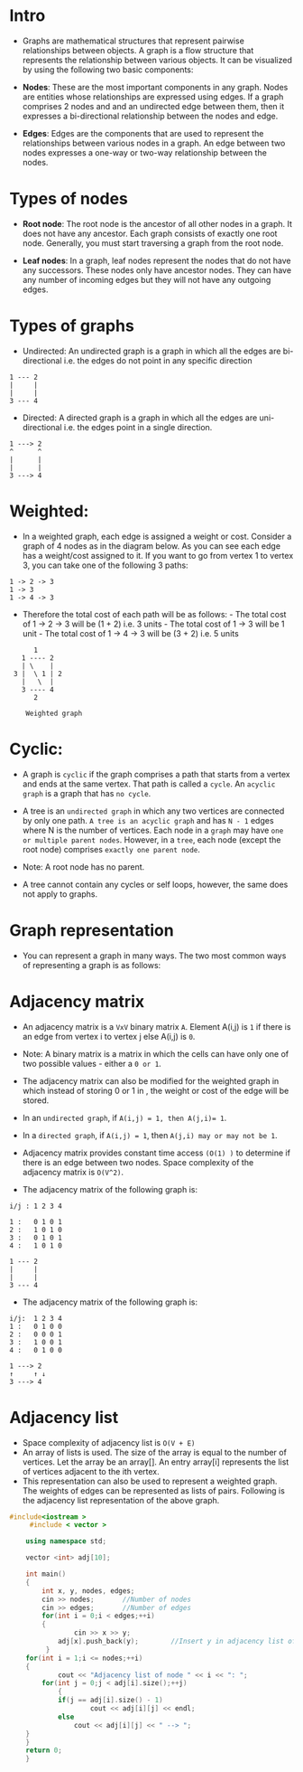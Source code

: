 # Intro

- Graphs are mathematical structures that represent pairwise relationships between objects. A graph is a flow structure that represents the relationship between various objects. It can be visualized by using the following two basic components:

- **Nodes**: These are the most important components in any graph. Nodes are entities whose relationships are expressed using edges. If a graph comprises 2 nodes and and an undirected edge between them, then it expresses a bi-directional relationship between the nodes and edge.

- **Edges**: Edges are the components that are used to represent the relationships between various nodes in a graph. An edge between two nodes expresses a one-way or two-way relationship between the nodes.

# Types of nodes

- **Root node**: The root node is the ancestor of all other nodes in a graph. It does not have any ancestor. Each graph consists of exactly one root node. Generally, you must start traversing a graph from the root node.

- **Leaf nodes**: In a graph, leaf nodes represent the nodes that do not have any successors. These nodes only have ancestor nodes. They can have any number of incoming edges but they will not have any outgoing edges.

# Types of graphs

- Undirected: An undirected graph is a graph in which all the edges are bi-directional i.e. the edges do not point in any specific direction

```
1 --- 2
|     |
|     |
3 --- 4
```

- Directed: A directed graph is a graph in which all the edges are uni-directional i.e. the edges point in a single direction.

```
1 ---> 2
^      ^
|      |
|      |
3 ---> 4

```

# Weighted:

- In a weighted graph, each edge is assigned a weight or cost. Consider a graph of 4 nodes as in the diagram below. As you can see each edge has a weight/cost assigned to it. If you want to go from vertex 1 to vertex 3, you can take one of the following 3 paths:

```
1 -> 2 -> 3
1 -> 3
1 -> 4 -> 3
```

- Therefore the total cost of each path will be as follows: - The total cost of 1 -> 2 -> 3 will be (1 + 2) i.e. 3 units - The total cost of 1 -> 3 will be 1 unit - The total cost of 1 -> 4 -> 3 will be (3 + 2) i.e. 5 units

```
      1
   1 ---- 2
   | \    |
 3 |  \ 1 | 2
   |   \  |
   3 ---- 4
      2

    Weighted graph
```

# Cyclic:

- A graph is `cyclic` if the graph comprises a path that starts from a vertex and ends at the same vertex. That path is called a `cycle`. An `acyclic graph` is a graph that has `no cycle`.

- A tree is an `undirected graph` in which any two vertices are connected by only one path. `A tree is an acyclic graph` and has `N - 1` edges where N is the number of vertices. Each node in a `graph` may have `one or multiple parent nodes`. However, in a `tree`, each node (except the root node) comprises `exactly one parent node`.

- Note: A root node has no parent.

- A tree cannot contain any cycles or self loops, however, the same does not apply to graphs.

# Graph representation

- You can represent a graph in many ways. The two most common ways of representing a graph is as follows:

# Adjacency matrix

- An adjacency matrix is a `VxV` binary matrix `A`. Element A(i,j) is `1` if there is an edge from vertex i to vertex j else A(i,j) is `0`.

- Note: A binary matrix is a matrix in which the cells can have only one of two possible values - either a `0 or 1`.

- The adjacency matrix can also be modified for the weighted graph in which instead of storing 0 or 1 in , the weight or cost of the edge will be stored.

- In an `undirected graph`, if `A(i,j) = 1, then A(j,i)= 1`.
- In a `directed graph`, if `A(i,j) = 1`, then `A(j,i) may or may not be 1`.

- Adjacency matrix provides constant time access `(O(1) )` to determine if there is an edge between two nodes. Space complexity of the adjacency matrix is `O(V^2)`.

- The adjacency matrix of the following graph is:

```
i/j : 1 2 3 4

1 :   0 1 0 1
2 :   1 0 1 0
3 :   0 1 0 1
4 :   1 0 1 0

1 --- 2
|     |
|     |
3 --- 4
```

- The adjacency matrix of the following graph is:

```
i/j:  1 2 3 4
1 :   0 1 0 0
2 :   0 0 0 1
3 :   1 0 0 1
4 :   0 1 0 0

1 ---> 2
↑     ↑ ↓
3 ---> 4
```

# Adjacency list

- Space complexity of adjacency list is `O(V + E)`
- An array of lists is used. The size of the array is equal to the number of vertices. Let the array be an array[]. An entry array[i] represents the list of vertices adjacent to the ith vertex.
- This representation can also be used to represent a weighted graph. The weights of edges can be represented as lists of pairs. Following is the adjacency list representation of the above graph.

```C++
#include<iostream >
     #include < vector >

    using namespace std;

    vector <int> adj[10];

    int main()
    {
        int x, y, nodes, edges;
        cin >> nodes;       //Number of nodes
        cin >> edges;       //Number of edges
        for(int i = 0;i < edges;++i)
        {
                cin >> x >> y;
            adj[x].push_back(y);        //Insert y in adjacency list of x
         }
    for(int i = 1;i <= nodes;++i)
    {
            cout << "Adjacency list of node " << i << ": ";
        for(int j = 0;j < adj[i].size();++j)
            {
            if(j == adj[i].size() - 1)
                    cout << adj[i][j] << endl;
            else
                cout << adj[i][j] << " --> ";
    }
    }
    return 0;
    }
```
